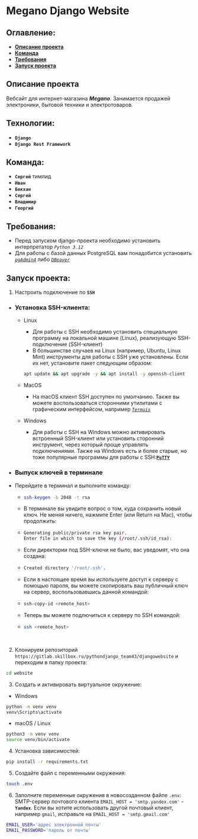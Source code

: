 # Megano Django Website

## Оглавление:
- **[Описание проекта](#описание-проекта)**
- **[Команда](#команда)**
- **[Требования](#требования)**
- **[Запуск проекта](#запуск-проекта)**

## Описание проекта

Вебсайт для интернет-магазина ___Megano___. Занимается продажей электроники, бытовой техники и электротоваров.

## Технологии:
- __`Django`__
- __`Django Rest Framework`__

## Команда:
- __`Сергей`__ тимлид
- __`Иван`__
- __`Бекхан`__
- __`Сергей`__
- __`Владимир`__
- __`Георгий`__

## Требования:
 - Перед запуском django-проекта необходимо установить интерпретатор _`Python 3.12`_
 - Для работы с базой данных PostgreSQL вам понадобится установить [_`pgAdmin4`_](https://www.pgadmin.org/download/) либо [_`DBeaver`_](https://dbeaver.io/download/)

## Запуск проекта:
1. Настроить подключение по __`SSH`__

- ### **Установка SSH-клиента:**
  - Linux
    - Для работы с SSH необходимо установить специальную программу на локальной машине (Linux), реализующую SSH-подключение (SSH-клиент)
    - В большинстве случаев на Linux (например, Ubuntu, Linux Mint) инструменты для работы с SSH уже установлены. Если их нет, установите пакет следующим образом:
    ```bash
    apt update && apt upgrade -y && apt install -y openssh-client
    ```
  - MacOS
    - На macOS клиент SSH доступен по умолчанию. Также вы можете воспользоваться сторонними утилитами с графическим интерфейсом, например [_`Termuis`_](https://termius.com/)
  
  - Windows
    - Для работы с SSH на Windows можно активировать встроенный SSH-клиент или установить сторонний инструмент, через который проще управлять подключениями. Также на Windows есть и более старые, но тоже популярные программы для работы с SSH:[__`PuTTY`__](https://putty.org.ru/download) 

- ### **Выпуск ключей в терминале**
- Перейдите в терминал и выполните команду:
  - ```bash
    ssh-keygen -b 2048 -t rsa
    ```
  - В терминале вы увидите вопрос о том, куда сохранить новый ключ. Не меняя ничего, нажмите Enter (или Return на Mac), чтобы продолжить:
  - ```bash
    Generating public/private rsa key pair.
    Enter file in which to save the key (/root/.ssh/id_rsa):
    ```
  - Если директории под SSH-ключи не было, вас уведомят, что она создана:
  - ```bash
    Created directory '/root/.ssh'.
    ```
  - Если в настоящее время вы используете доступ к серверу с помощью пароля, вы можете скопировать ваш публичный ключ на сервер, воспользовавшись данной командой:
  - ```bash
    ssh-copy-id <remote_host>
    ```
  - Теперь вы можете подлючиться к серверу по SSH командой:
  - ```bash
    ssh <remote_host>
    ```
<br>

2. Клонируем репозиторий `https://gitlab.skillbox.ru/pythondjango_team43/djangowebsite` и переходим в папку проекта:
```bash
cd website
```

3. Создать и активировать виртуальное окружение:
- Windows
```bash
python -m venv venv
venv\Scripts\activate
```
- macOS / Linux
```bash
python3 -m venv venv
source venv/bin/activate
```

4. Установка зависимостей:
```bash
pip install -r requirements.txt
```

5. Создайте файл с переменными окружения:
```bash
touch .env
```

6. Заполните переменные окружения в новосозданном файле `.env`:
SMTP-сервер почтового клиента `EMAIL_HOST = 'smtp.yandex.com'` - __`Yandex`__. Если вы хотите использовать другой почтовый клиент, например `gmail`, исправьте на `EMAIL_HOST = 'smtp.gmail.com'`

```bash
EMAIL_USER='адрес электронной почты'
EMAIL_PASSWORD='пароль от почты'
```

